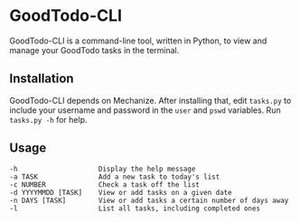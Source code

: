 GoodTodo-CLI
============

GoodTodo-CLI is a command-line tool, written in Python, to view and manage your GoodTodo tasks in the terminal.

Installation
------------
GoodTodo-CLI depends on Mechanize. After installing that, edit `tasks.py` to include your username and password in the `user` and `pswd` variables. Run `tasks.py -h` for help.

Usage
-----
    -h                    Display the help message
    -a TASK               Add a new task to today's list
    -c NUMBER             Check a task off the list
    -d YYYYMMDD [TASK]    View or add tasks on a given date
    -n DAYS [TASK]        View or add tasks a certain number of days away
    -l                    List all tasks, including completed ones